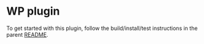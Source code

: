 # WP plugin

To get started with this plugin, follow the build/install/test instructions in the parent [README](./../README.md).